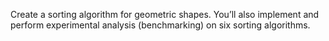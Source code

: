 Create a sorting algorithm for geometric shapes. You’ll also implement and perform experimental analysis (benchmarking) on six sorting algorithms.

